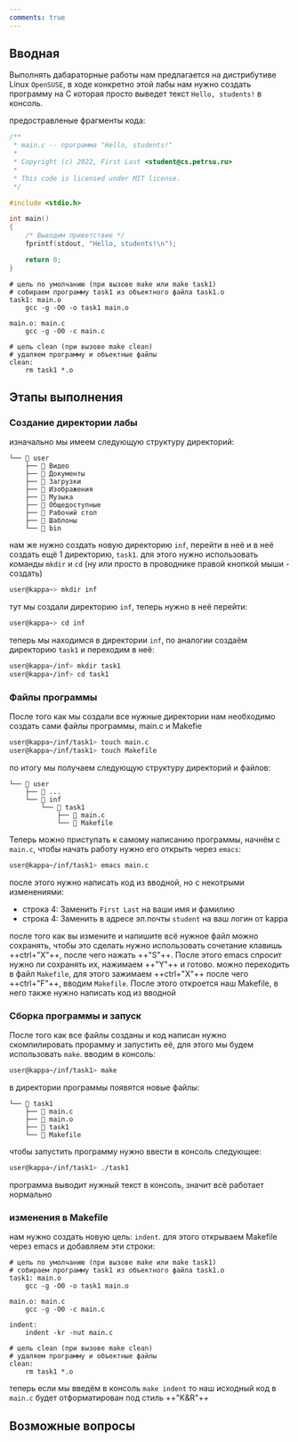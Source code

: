 ```yaml
---
comments: true
---
```


## Вводная

Выполнять дабараторные работы нам предлагается на дистрибутиве Linux `OpenSUSE`, в ходе конкретно этой лабы нам нужно создать программу на С которая просто выведет текст `Hello, students!` в консоль.

предостравленые фрагменты кода:

```C title="main.c" linenums="1" hl_lines="4"
/**
 * main.c -- программа "Hello, students!"
 *
 * Copyright (c) 2022, First Last <student@cs.petrsu.ru>
 *
 * This code is licensed under MIT license.
 */

#include <stdio.h>

int main()
{
    /* Выводим приветствие */
    fprintf(stdout, "Hello, students!\n");

    return 0;
}
```



```make title="Makefile" linenums="1"
# цель по умолчанию (при вызове make или make task1)
# собираем программу task1 из объектного файла task1.o
task1: main.o
	gcc -g -O0 -o task1 main.o

main.o: main.c
	gcc -g -O0 -c main.c

# цель clean (при вызове make clean)
# удаляем программу и объектные файлы
clean:
	rm task1 *.o
```

## Этапы выполнения

### Создание директории лабы

изначально мы имеем следующую структуру директорий:
```
└── 📁 user
    ├── 📁 Видео
    ├── 📁 Документы
    ├── 📁 Загрузки
    ├── 📁 Изображения
    ├── 📁 Музыка
    ├── 📁 Общедоступные
    ├── 📁 Рабочий стол
    ├── 📁 Шаблоны
    └── 📁 bin
```

нам же нужно создать новую директорию `inf`, перейти в неё и в неё создать ещё 1 директорию, `task1`. для этого нужно использовать команды `mkdir` и `cd` (ну или просто в проводнике правой кнопкой мыши - создать)

```bash
user@kappa~> mkdir inf
```
тут мы создали директорию `inf`, теперь нужно в неё перейти:

```bash
user@kappa~> cd inf
```

теперь мы находимся в директории `inf`, по аналогии создаём директорию `task1` и переходим в неё:

```bash
user@kappa~/inf> mkdir task1
user@kappa~/inf> cd task1
```

### Файлы программы

После того как мы создали все нужные директории нам необходимо создать сами файлы программы, main.c и Makefie

```bash
user@kappa~/inf/task1> touch main.c
user@kappa~/inf/task1> touch Makefile
```

по итогу мы получаем следующую структуру директорий и файлов:

```
└── 📁 user
    ├── 📁 ...
    └── 📁 inf
        └── 📁 task1
            ├── 📄 main.c
            └── 📄 Makefile

```

Теперь можно приступать к самому написанию программы, начнём с `main.c`, чтобы начать работу нужно его открыть через `emacs`:

```bash
user@kappa~/inf/task1> emacs main.c
```

после этого нужно написать код из вводной, но с некотрыми изменениями:

- строка 4: Заменить `First Last` на ваши имя и фамилию
- строка 4: Заменить в адресе эл.почты `student` на ваш логин от kappa 

после того как вы измените и напишите всё нужное файл можно сохранять, чтобы это сделать нужно использовать сочетание клавишь ++ctrl+"X"++, после чего нажать ++"S"++. После этого emacs спросит нужно ли сохранять их, нажимаем ++"Y"++ и готово. можно переходить в файл `Makefile`, для этого зажимаем ++ctrl+"X"++ после чего ++ctrl+"F"++, вводим `Makefile`. После этого откроется наш Makefile, в него также нужно написать код из вводной

### Сборка программы и запуск

После того как все файлы созданы и код написан нужно скомпилировать прорамму и запустить её, для этого мы будем использовать `make`. вводим в консоль:

```bash
user@kappa~/inf/task1> make
```

в директории программы появятся новые файлы:

```
└── 📁 task1
    ├── 📄 main.c
    ├── 📄 main.o
    ├── 📄 task1
    └── 📄 Makefile
```

чтобы запустить программу нужно ввести в консоль следующее:

```bash
user@kappa~/inf/task1> ./task1
```

программа выводит нужный текст в консоль, значит всё работает нормально

### изменения в Makefile

нам нужно создать новую цель: `indent`. для этого открываем Makefile через emacs и добавляем эти строки:

```make title="Makefile" linenums="1" hl_lines="9 10"
# цель по умолчанию (при вызове make или make task1)
# собираем программу task1 из объектного файла task1.o
task1: main.o
	gcc -g -O0 -o task1 main.o

main.o: main.c
	gcc -g -O0 -c main.c

indent:
    indent -kr -nut main.c

# цель clean (при вызове make clean)
# удаляем программу и объектные файлы
clean:
	rm task1 *.o
```

теперь если мы введём в консоль `make indent` то наш исходный код в `main.c` будет отформатирован под стиль ++"K&R"++


## Возможные вопросы
